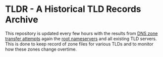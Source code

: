 # TLDR - A Historical TLD Records Archive
This repository is updated every few hours with the results from [DNS zone transfer attempts](https://en.wikipedia.org/wiki/DNS_zone_transfer) again the [root nameservers](https://en.wikipedia.org/wiki/Root_name_server) and all existing TLD servers. This is done to keep record of zone files for various TLDs and to monitor how these zones change overtime.
